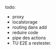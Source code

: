 todo:
- proxy
- localstorage
- routing dans add
- reduire code
- pipe des actions
- TU E2E a restester.
